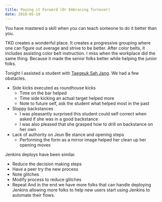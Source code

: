 ```yaml
---
title: Paying it Forward (Or Embracing Turnover)
date: 2018-05-10
---
```

You have mastered a skill when you can teach someone to do it better than you.

TKD creates a wonderful place. It creates a progressive grouping where one can figure out average and strive to be better.  After color belts, it includes assisting color belt instruction.  I miss when the workplace did the same thing.  Because it made the senior folks better while helping the junior folks.

Tonight I assisted a student with [Taegeuk Sah Jang](http://www.taekwondoanimals.com/taekwondo-form-4).  We had a few obstacles.

* Side kicks executed as roundhouse kicks
  * Time on the bar helped
  * Time side kicking an actual target helped more
  * Note to future self, ask the student what helped most in the past
* Sloppy backstances
  * I was pleasantly surprised this student could self correct when asked if she was in a good backstance
  * I was also pleased that she grasped how to drill on backstance on her own
* Lack of authority on Jeun Be stance and opening steps
  * Performing the form as a mirror image helped her clean up her opening moves

Jenkins deploys have been similar.
* Reduce the decision making steps
* Have a peer try the new process
* Note glitches
* Modify process to reduce glitches
* Repeat
And in the end we have more folks that can handle deploying Jenkins allowing more folks to help new users start using Jenkins to automate their flows.
